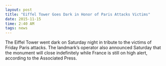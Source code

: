 ```yaml
---
layout: post
title: "Eiffel Tower Goes Dark in Honor of Paris Attacks Victims"
date: 2015-11-15
time: 2:40 AM
tags: news
---
```


The Eiffel Tower went dark on Saturday night in tribute to the victims of Friday Paris attacks. The landmark’s operator also announced Saturday that the monument will close indefinitely while France is still on high alert, according to the Associated Press.
